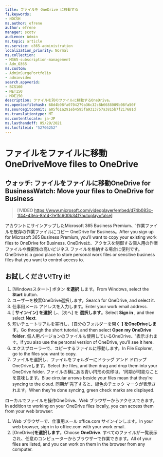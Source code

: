 ```yaml
---
title: ファイルを OneDrive に移動する
f1.keywords:
- NOCSH
ms.author: efrene
author: efrene
manager: scotv
audience: Admin
ms.topic: article
ms.service: o365-administration
localization_priority: Normal
ms.collection:
- M365-subscription-management
- Adm_O365
ms.custom:
- AdminSurgePortfolio
- adminvideo
search.appverid:
- BCS160
- MET150
- MOE150
description: ファイルを別のファイルに移動するOneDrive。
ms.openlocfilehash: 68d4b08fa0704279a36c32c8b6688009b08fa50f
ms.sourcegitcommit: a05f61a291eb4595fa9313757a3815b7f217681d
ms.translationtype: MT
ms.contentlocale: ja-JP
ms.lasthandoff: 05/29/2021
ms.locfileid: "52706252"
---
```

# <a name="move-files-to-onedrive"></a><span data-ttu-id="42300-103">ファイルをファイルに移動OneDrive</span><span class="sxs-lookup"><span data-stu-id="42300-103">Move files to OneDrive</span></span>

## <a name="watch-move-your-files-to-onedrive-for-business"></a><span data-ttu-id="42300-104">ウォッチ: ファイルをファイルに移動OneDrive for Business</span><span class="sxs-lookup"><span data-stu-id="42300-104">Watch: Move your files to OneDrive for Business</span></span>

> [!VIDEO https://www.microsoft.com/videoplayer/embed/d74b083c-1f44-43ea-8a14-2e1fc600b341?autoplay=false]

<span data-ttu-id="42300-105">アカウントにサインアップしたMicrosoft 365 Business Premium、&#39;作業ファイルを既存の作業ファイルにコピー OneDrive for Business。</span><span class="sxs-lookup"><span data-stu-id="42300-105">After you sign up for Microsoft 365 Business Premium, you&#39;ll want to copy your existing work files to OneDrive for Business.</span></span> <span data-ttu-id="42300-106">OneDriveは、アクセスを制御する個人用の作業ファイルや機密性の高いビジネス ファイルを格納する場合に便利です。</span><span class="sxs-lookup"><span data-stu-id="42300-106">OneDrive is a good place to store personal work files or sensitive business files that you want to control access to.</span></span>

## <a name="try-it"></a><span data-ttu-id="42300-107">お試しください!</span><span class="sxs-lookup"><span data-stu-id="42300-107">Try it!</span></span>

1. <span data-ttu-id="42300-108">[Windowsスタート] ボタン **を選択** します。</span><span class="sxs-lookup"><span data-stu-id="42300-108">From Windows, select the  **Start** button.</span></span>
2. <span data-ttu-id="42300-109">ユーザーを検索OneDrive選択します。</span><span class="sxs-lookup"><span data-stu-id="42300-109">Search for OneDrive, and select it.</span></span>
3. <span data-ttu-id="42300-110">仕事用メール アドレスを入力します。</span><span class="sxs-lookup"><span data-stu-id="42300-110">Enter your work email address.</span></span>
4. <span data-ttu-id="42300-111">[  **サインイン] を選択** し、[次へ] を  **選択します**。</span><span class="sxs-lookup"><span data-stu-id="42300-111">Select  **Sign in** , and then select  **Next**.</span></span>
5. <span data-ttu-id="42300-112">短いチュートリアルを実行し、[自分のフォルダーを開く **] をOneDriveします**。</span><span class="sxs-lookup"><span data-stu-id="42300-112">Go through the short tutorial, and then select  **Open my OneDrive folder**.</span></span> <span data-ttu-id="42300-113">個人用バージョンのファイルも使用しているOneDrive、&#39;表示されます。</span><span class="sxs-lookup"><span data-stu-id="42300-113">If you also use the personal version of OneDrive, you&#39;ll see it here.</span></span>
6. <span data-ttu-id="42300-114">エクスプローラーで、コピーするファイルに移動します。</span><span class="sxs-lookup"><span data-stu-id="42300-114">In File Explorer, go to the files you want to copy.</span></span>
7. <span data-ttu-id="42300-115">ファイルを選択し、ファイルをフォルダーにドラッグ アンド ドロップOneDriveします。</span><span class="sxs-lookup"><span data-stu-id="42300-115">Select the files, and then drag and drop them into your OneDrive folder.</span></span> <span data-ttu-id="42300-116">ファイルの横にある青い円形の矢印は、&#39;同期が可能なことを意味します。</span><span class="sxs-lookup"><span data-stu-id="42300-116">Blue circular arrows beside your files mean that they&#39;re syncing to the cloud.</span></span> <span data-ttu-id="42300-117">同期が&#39;完了すると、緑色のチェック マークが表示されます。</span><span class="sxs-lookup"><span data-stu-id="42300-117">When they&#39;re done syncing, green check marks are displayed.</span></span>

<span data-ttu-id="42300-118">ローカルでファイルを操作OneDrive、Web ブラウザーからアクセスできます。</span><span class="sxs-lookup"><span data-stu-id="42300-118">In addition to working on your OneDrive files locally, you can access them from your web browser:</span></span>

1. <span data-ttu-id="42300-119">Web ブラウザーで、仕事用メール office.com サインインします。</span><span class="sxs-lookup"><span data-stu-id="42300-119">In your web browser, sign in to office.com with your work email.</span></span>
2. <span data-ttu-id="42300-120">[OneDrive]**を選択します**。</span><span class="sxs-lookup"><span data-stu-id="42300-120">Choose  **OneDrive**.</span></span> <span data-ttu-id="42300-121">すべてのファイルが一覧表示され、任意のコンピューターからブラウザーで作業できます。</span><span class="sxs-lookup"><span data-stu-id="42300-121">All of your files are listed, and you can work on them in the browser from any computer.</span></span>